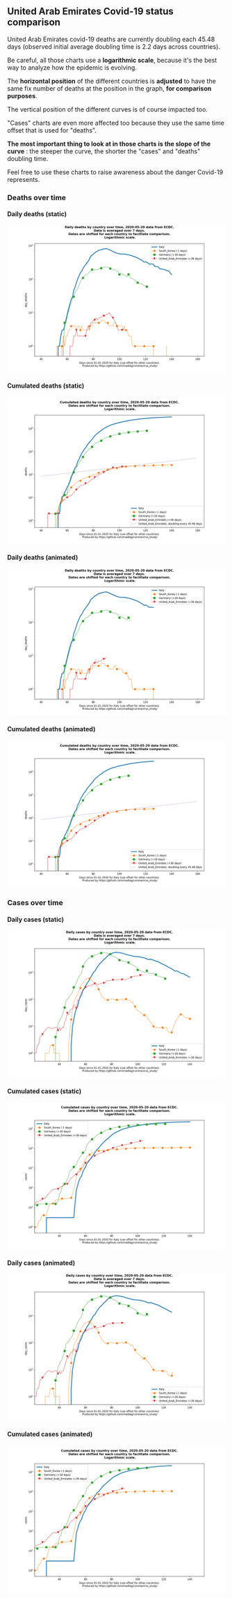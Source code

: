 ## United Arab Emirates Covid-19 status comparison 

United Arab Emirates covid-19 deaths are currently doubling each 45.48 days (observed initial average doubling time is 2.2 days across countries).



Be careful, all those charts use a **logarithmic scale**, because it's the best way to analyze how the epidemic is evolving.
 
The **horizontal position** of the different countries is **adjusted** to have the same fix number of deaths at the position in the graph, **for comparison purposes**.

The vertical position of the different curves is of course impacted too.

"Cases" charts are even more affected too because they use the same time offset that is used for "deaths".

**The most important thing to look at in those charts is the slope of the curve** : the steeper the curve, the shorter the "cases" and "deaths" doubling time.

Feel free to use these charts to raise awareness about the danger Covid-19 represents. 


 
### Deaths over time
 
#### Daily deaths (static)
![United Arab Emirates covid-19 daily deaths static chart](https://raw.githubusercontent.com/madlag/coronavirus_study/master/notebooks/graphs/2020-05-20/countries/United_Arab_Emirates/2020-05-20_United_Arab_Emirates_day_deaths.png "United Arab Emirates covid-19 day_deaths static chart")   
 
#### Cumulated deaths (static)
![United Arab Emirates covid-19 cumulated deaths static chart](https://raw.githubusercontent.com/madlag/coronavirus_study/master/notebooks/graphs/2020-05-20/countries/United_Arab_Emirates/2020-05-20_United_Arab_Emirates_deaths.png "United Arab Emirates covid-19 deaths static chart")   
 
#### Daily deaths (animated)
![United Arab Emirates covid-19 daily deaths animated chart](https://raw.githubusercontent.com/madlag/coronavirus_study/master/notebooks/graphs/2020-05-20/countries/United_Arab_Emirates/2020-05-20_United_Arab_Emirates_day_deaths.gif "United Arab Emirates covid-19 day_deaths animated chart")   
 
#### Cumulated deaths (animated)
![United Arab Emirates covid-19 cumulated deaths animated chart](https://raw.githubusercontent.com/madlag/coronavirus_study/master/notebooks/graphs/2020-05-20/countries/United_Arab_Emirates/2020-05-20_United_Arab_Emirates_deaths.gif "United Arab Emirates covid-19 deaths animated chart")   

 
### Cases over time
 
#### Daily cases (static)
![United Arab Emirates covid-19 daily cases static chart](https://raw.githubusercontent.com/madlag/coronavirus_study/master/notebooks/graphs/2020-05-20/countries/United_Arab_Emirates/2020-05-20_United_Arab_Emirates_day_cases.png "United Arab Emirates covid-19 day_cases static chart")   
 
#### Cumulated cases (static)
![United Arab Emirates covid-19 cumulated cases static chart](https://raw.githubusercontent.com/madlag/coronavirus_study/master/notebooks/graphs/2020-05-20/countries/United_Arab_Emirates/2020-05-20_United_Arab_Emirates_cases.png "United Arab Emirates covid-19 cases static chart")   
 
#### Daily cases (animated)
![United Arab Emirates covid-19 daily cases animated chart](https://raw.githubusercontent.com/madlag/coronavirus_study/master/notebooks/graphs/2020-05-20/countries/United_Arab_Emirates/2020-05-20_United_Arab_Emirates_day_cases.gif "United Arab Emirates covid-19 day_cases animated chart")   
 
#### Cumulated cases (animated)
![United Arab Emirates covid-19 cumulated cases animated chart](https://raw.githubusercontent.com/madlag/coronavirus_study/master/notebooks/graphs/2020-05-20/countries/United_Arab_Emirates/2020-05-20_United_Arab_Emirates_cases.gif "United Arab Emirates covid-19 cases animated chart")   

